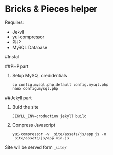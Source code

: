 # Bricks &amp; Pieces helper

Requires:
* Jekyll
* yui-compressor
* PHP
* MySQL Database

#Install

##PHP part
1. Setup MySQL credidentials
	```
	cp config.mysql.php.default config.mysql.php
	nano config.mysql.php
	```

##Jekyll part
1. Build the site
	```
	JEKYLL_ENV=production jekyll build
	```

1. Compress Javascript
	```
	yui-compressor -v _site/assets/js/app.js -o _site/assets/js/app.min.js
	```

Site will be served form ``_site/``
